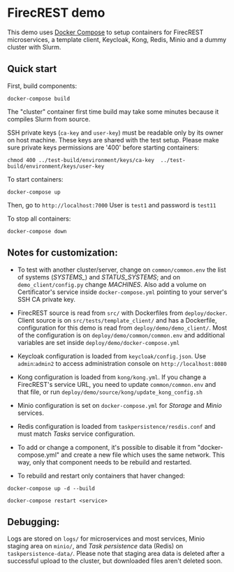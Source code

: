 # FirecREST demo

This demo uses [Docker Compose](https://docs.docker.com/compose/install/) to setup containers for FirecREST microservices, a template client, Keycloak, Kong, Redis, Minio and a dummy cluster with Slurm.

## Quick start

First, build components:

`docker-compose build`

The "cluster" container first time build may take some minutes because it compiles Slurm from source.

SSH private keys (`ca-key` and `user-key`) must be readable only by its owner on host machine. These keys are shared with the test setup. Please make sure private keys permissions are '400' before starting containers:

`chmod 400 ../test-build/environment/keys/ca-key  ../test-build/environment/keys/user-key`


To start containers:

`docker-compose up`

Then, go to `http://localhost:7000`  User is `test1` and password is `test11`


To stop all containers:

`docker-compose down`



## Notes for customization:

- To test with another cluster/server, change on `common/common.env` the list of systems (*SYSTEMS_*) and *STATUS_SYSTEMS*; and on `demo_client/config.py` change *MACHINES*. Also add a volume on Certificator's service inside `docker-compose.yml` pointing to your server's SSH CA private key.

- FirecREST source is read from `src/` with Dockerfiles from `deploy/docker`. Client source is on `src/tests/template_client/` and has a Dockerfile, configuration for this demo is read from `deploy/demo/demo_client/`. Most of the configuration is on `deploy/demo/common/common.env` and additional variables are set inside `deploy/demo/docker-compose.yml`

- Keycloak configuration is loaded from `keycloak/config.json`. Use `admin`:`admin2` to access administration console on `http://localhost:8080`

- Kong configuration is loaded from `kong/kong.yml`. If you change a FirecREST's service URL, you need to update `common/common.env` and that file, or run `deploy/demo/source/kong/update_kong_config.sh`

- Minio configuration is set on `docker-compose.yml` for *Storage* and *Minio* services.

- Redis configuration is loaded from `taskpersistence/resdis.conf` and must match *Tasks* service configuration.

- To add or change a component, it's possible to disable it from "docker-compose.yml" and create a new file which uses the same network. This way, only that component needs to be rebuild and restarted.

- To rebuild and restart only containers that haver changed:

`docker-compose up -d --build`

`docker-compose restart <service>`



## Debugging:

Logs are stored on `logs/` for microservices and most services, Minio staging area on `minio/`, and  *Task persistence* data (Redis) on `taskpersistence-data/`. Please note that staging area data is deleted after a successful upload to the cluster, but downloaded files aren't deleted soon.
